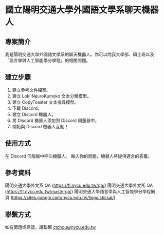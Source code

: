 國立陽明交通大學外國語文學系聊天機器人
===
專案簡介
---
我是陽明交通大學外國語文學系的聊天機器人。你可以問我大學部、碩士班以及「語言學與人工智能學分學程」的相關問題。

建立步驟
---
1. 建立參考文件檔案。
2. 建立 Loki NeuroKumoko 文本分類模型。
3. 建立 CopyToaster 文本搜尋模型。
4. 下載 Discord。
5. 建立 Discord 機器人。
6. 將 Discord 機器人添加到 Discord 伺服器中。
7. 開始與 Discord 機器人互動！

使用方式
---
在 Discord 伺服器中呼叫機器人。
輸入你的問題，機器人將提供適合的答覆。

參考資料
---
陽明交通大學外文系 QA (https://fl.nycu.edu.tw/qa/)
陽明交通大學外文所 QA (https://fl.nycu.edu.tw/masterqa/)
陽明交通大學語言學與人工智能學分學程網頁 (https://sites.google.com/nycu.edu.tw/linguisticsai/)

聯繫方式
---
如有問題或建議，請聯繫 ctchou@nycu.edu.tw




